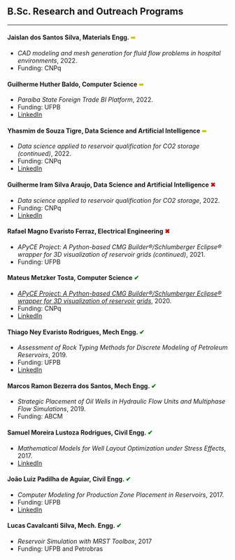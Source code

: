 ## B.Sc. Research and Outreach Programs
---

#### Jaislan dos Santos Silva, Materials Engg. <span style="color:rgb(200,200,0);"> &#10144; </span>
- *CAD modeling and mesh generation for fluid flow problems in hospital environments*, 2022.
- Funding: CNPq

#### Guilherme Huther Baldo, Computer Science <span style="color:rgb(200,200,0);"> &#10144; </span>
- *Paraíba State Foreign Trade BI Platform*, 2022.
- Funding: UFPB
- [LinkedIn](https://www.linkedin.com/in/guilherme-huther-baldo-a9b57821a/)

#### Yhasmim de Souza Tigre, Data Science and Artificial Intelligence <span style="color:rgb(200,200,0);"> &#10144; </span>
- *Data science applied to reservoir qualification for CO2 storage (continued)*, 2022.
- Funding: CNPq
- [LinkedIn](https://www.linkedin.com/in/yhasmim-tigre-1696701a1/)

#### Guilherme Iram Silva Araujo, Data Science and Artificial Intelligence <span style="color:rgb(200,0,0);"> &#10006; </span>
- *Data science applied to reservoir qualification for CO2 storage*, 2022.
- Funding: CNPq
- [LinkedIn](https://www.linkedin.com/in/guilherme-iram-ds/)

#### Rafael Magno Evaristo Ferraz, Electrical Engineering <span style="color:rgb(200,0,0);"> &#10006; </span>
- *APyCE Project: A Python-based CMG Builder®/Schlumberger Eclipse® wrapper for 3D visualization of reservoir grids (continued)*, 2021.
- Funding: UFPB

#### Mateus Metzker Tosta, Computer Science <span style="color:green;"> &#10004; </span>
- *[APyCE Project: A Python-based CMG Builder®/Schlumberger Eclipse® wrapper for 3D visualization of reservoir grids](https://github.com/mateustosta/apyce-repo)*, 2020.
- Funding: CNPq
- [LinkedIn](https://www.linkedin.com/in/mateusmetzker/)

#### Thiago Ney Evaristo Rodrigues, Mech Engg. <span style="color:green;"> &#10004; </span>
- *Assessment of Rock Typing Methods for Discrete Modeling of Petroleum Reservoirs*, 2019.
- Funding: UFPB
- [LinkedIn](https://www.linkedin.com/in/thiagoney/)

#### Marcos Ramon Bezerra dos Santos, Mech Engg. <span style="color:green;"> &#10004; </span> 
- *Strategic Placement of Oil Wells in Hydraulic Flow Units and Multiphase Flow Simulations*, 2019.
- Funding: ABCM

#### Samuel Moreira Lustoza Rodrigues, Civil Engg. <span style="color:green;"> &#10004; </span>
- *Mathematical Models for Well Layout Optimization under Stress Effects*, 2017.
- [LinkedIn](https://www.linkedin.com/in/samuel-lustoza-95aa0713a/)

#### João Luiz Padilha de Aguiar, Civil Engg. <span style="color:green;"> &#10004; </span>
- *Computer Modeling for Production Zone Placement in Reservoirs*, 2017.
- Funding: UFPB
- [LinkedIn](https://www.linkedin.com/in/joão-luiz-padilha-de-aguiar-b275171b1/)

#### Lucas Cavalcanti Silva, Mech. Engg. <span style="color:green;"> &#10004; </span>
- *Reservoir Simulation with MRST Toolbox*, 2017
- Funding: UFPB and Petrobras

